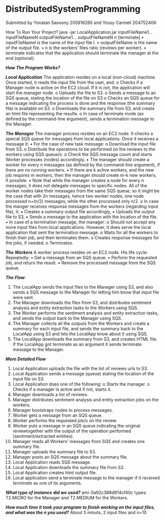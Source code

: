 # DistributedSystemProgramming

Submitted by Yonatan Sasoony 205916265 and Yossy Carmeli 204752406

How To Run Your Project?
java -jar LocalApplication.jar inputFileName1... inputFileNameN outputFileName1... outputFileNameN n [terminate]
• inputFileNameI is the name of the input file I.
• outputFileName is the name of the output file.
• n is the workers’ files ratio (reviews per worker).
• terminate indicates that the application should terminate the manager at the end (optional).

***How The Program Works?***

***Local Application***
The application resides on a local (non-cloud) machine. Once started, it reads the input file from the user, and:
o Checks if a Manager node is active on the EC2 cloud. If it is not, the application will start the manager node.
o Uploads the file to S3.
o Sends a message to an SQS queue, stating the location of the file on S3
o Checks an SQS queue for a message indicating the process is done and the response (the summary file) is available on S3.
o Downloads the summary file from S3, and create an html file representing the results.
o In case of terminate mode (as defined by the command-line argument), sends a termination message to the Manager.

***The Manager***
The manager process resides on an EC2 node. It checks a special SQS queue for messages from local applications. Once it receives a message it:
• For the case of new task message:
o Download the input file from S3.
o Distribute the operations to be performed on the reviews to the workers using SQS queue/s.
o Check the SQS message count and starts Worker processes (nodes) accordingly.
▪ The manager should create a worker for every n messages (as defined by the command-line argument), if there are no running workers.
▪ If there are k active workers, and the new job requires m workers, then the manager should create m-k new workers, if possible.
▪ Note that while the manager creates a node for every n messages, it does not delegate messages to specific nodes. All of the worker nodes take their messages from the same SQS queue; so it might be the case that with 2n messages, hence two worker nodes, one node processed n+(n/2) messages, while the other processed only n/2.
o In case the manger receives response messages from the workers (regarding input file), it:
▪ Creates a summary output file accordingly,
▪ Uploads the output file to S3,
▪ Sends a message to the application with the location of the file.
• In case of a termination message, the manager:
o Should not accept any more input files from local applications. However, it does serve the local application that sent the termination message.
o Waits for all the workers to finish their job, and then terminates them.
o Creates response messages for the jobs, if needed.
o Terminates.

***The Workers***
A worker process resides on an EC2 node. His life cycle:
Repeatedly:
• Get a message from an SQS queue.
• Perform the requested job, and return the result.
• Remove the processed message from the SQS queue.

***The Flow***:
1. The LocalApp sends the input files to the Manager using S3, and also sends a SQS message to the Manager for letting him know that input file were sent.
2. The Manager downloads the files from S3, and distributes sentiment analysis and entity extraction tasks to the Workers using SQS.
3. The Worker performs the sentiment analysis and entity extraction tasks, and sends the output back to the Manager using SQS.
4. The Manager collects all the outputs from the Workers and create a summary for each input file, and sends the summary back to the LocalApp using S3 and lets the LocalApp know about it using SQS.
5. The LocalApp downloads the summary from S3, and creates HTML file. If the LocalApp got terminate as an argument it sends terminate message to the Manager.

***More Detailed Flow***
1. Local Application uploads the file with the list of reviews urls to S3.
2. Local Application sends a message (queue) stating the location of the input file on S3.
3. Local Application does one of the following:
     o Starts the manager.
     o Checks if a manager is active and if not, starts it.
4. Manager downloads a list of reviews.
5. Manager distributes sentiment analysis and entity extraction jobs on the workers.
6. Manager bootstraps nodes to process messages.
7. Worker gets a message from an SQS queue.
8. Worker performs the requested job/s on the review.
9. Worker puts a message in an SQS queue indicating the original reviewtogether with the output of the operation performed (sentiment/extracted entities).
10. Manager reads all Workers' messages from SQS and creates one summary file.
11. Manager uploads the summary file to S3.
12. Manager posts an SQS message about the summary file.
13. Local Application reads SQS message.
14. Local Application downloads the summary file from S3.
15. Local Application creates html output file.
16. Local application send a terminate message to the manager if it received <i>terminate</i> as one of its arguments.

***What type of instance did we used?***
ami-0a92c388d914cf40c
types: T2.MICRO for the Manager and T2.MEDIUM for the Workers.

***How much time it took your program to finish working on the input files, and what was the n you used?***
About 5 minuts, 2 input files and n=10